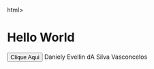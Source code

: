 html>   
    <head>
       <script>
           function msg(){
               alert('Aula de APS');
           }
       </script>
   </head>
       <h1>Hello World</h1>
       <button onclick="msg()">Clique Aqui</button>
</html>
Daniely Evellin dA Silva Vasconcelos